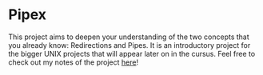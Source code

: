 # Pipex

This project aims to deepen your understanding of the two concepts that you already know: Redirections and Pipes. It is an introductory project for the bigger UNIX projects that will appear later on in the cursus.
Feel free to check out my notes of the project [here](https://apple-celestite-e58.notion.site/Pipex-cb2f8fa8623f43d6b24b445a156c76a9)!
